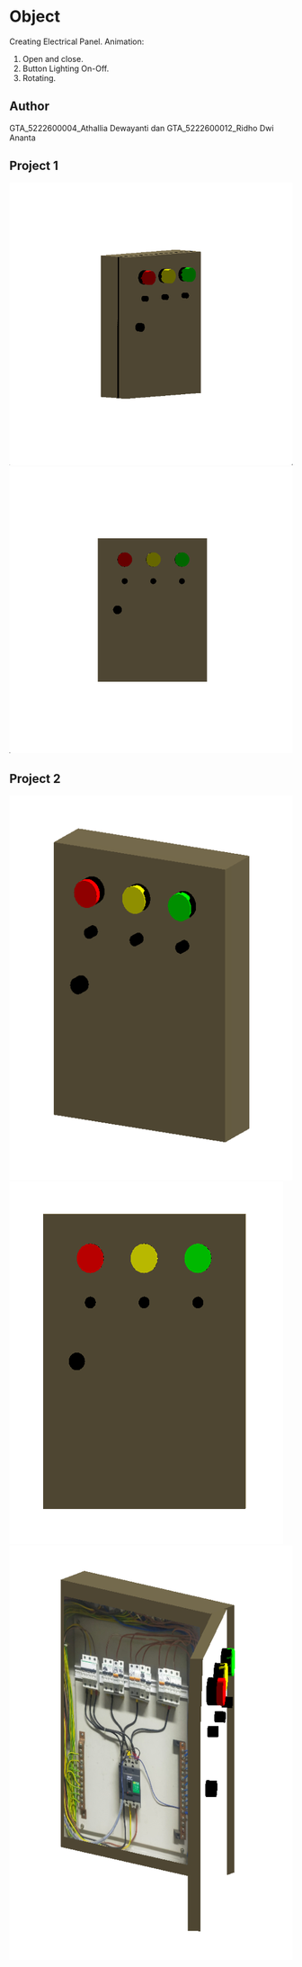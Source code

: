 # Object

Creating Electrical Panel.
Animation:
1. Open and close.
2. Button Lighting On-Off.
3. Rotating.

## Author

GTA_5222600004_Athallia Dewayanti dan
GTA_5222600012_Ridho Dwi Ananta

## Project 1

![Example Image](./images/image1.png)
![Example Image](./images/image2.png)

## Project 2

![Example Image](./images/image3.png)
![Example Image](./images/image4.png)
![Example Image](./images/image5.png)
